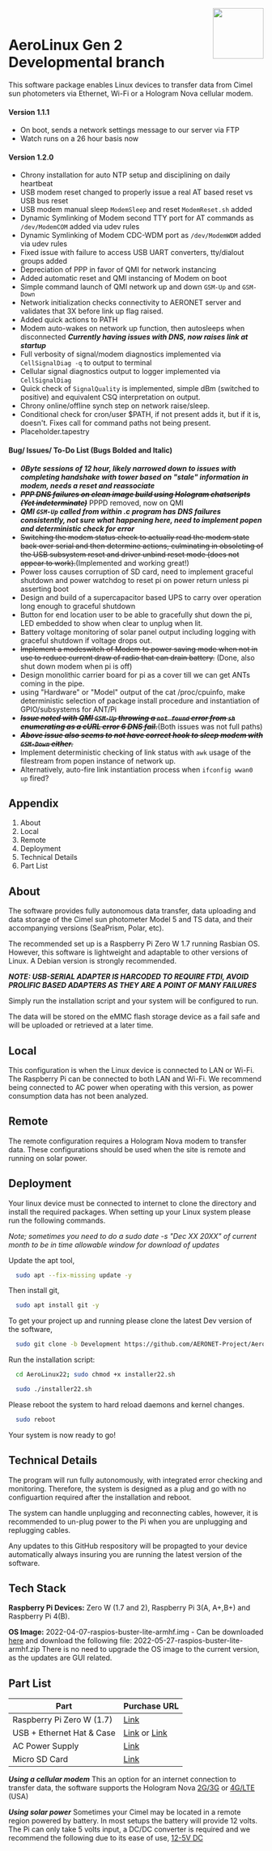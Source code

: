<img align="right" width="100" height="100" src="https://www.x20.org/wp-content/uploads/2015/01/NASA-logo.png"><br/>

# AeroLinux Gen 2 Developmental branch

This software package enables Linux devices to transfer data from Cimel sun photometers via Ethernet, Wi-Fi or a Hologram Nova cellular modem.
#### Version 1.1.1 ####
 * On boot, sends a network settings message to our server via FTP
 * Watch runs on a 26 hour basis now
#### Version 1.2.0 ####
 * Chrony installation for auto NTP setup and disciplining on daily heartbeat
 * USB modem reset changed to properly issue a real AT based reset vs USB bus reset
 * USB modem manual sleep `ModemSleep` and reset `ModemReset.sh` added
 * Dynamic Symlinking of Modem second TTY port for AT commands as `/dev/ModemCOM` added via udev rules
 * Dynamic Symlinking of Modem CDC-WDM port as `/dev/ModemWDM` added via udev rules
 * Fixed issue with failure to access USB UART converters, tty/dialout groups added
 * Depreciation of PPP in favor of QMI for network instancing
 * Added automatic reset and QMI instancing of Modem on boot
 * Simple command launch of QMI network up and down `GSM-Up` and `GSM-Down`
 * Network initialization checks connectivity to AERONET server and validates that 3X before link up flag raised. 
 * Added quick actions to PATH
 * Modem auto-wakes on network up function, then autosleeps when disconnected ***Currently having issues with DNS, now raises link at startup*** 
 * Full verbosity of signal/modem diagnostics implemented via `CellSignalDiag -q` to output to terminal
 * Cellular signal diagnostics output to logger implemented via `CellSignalDiag`
 * Quick check of `SignalQuality` is implemented, simple dBm (switched to positive) and equivalent CSQ interpretation on output.
 * Chrony online/offline synch step on network raise/sleep. 
 * Conditional check for cron/user $PATH, if not present adds it, but if it is, doesn't. Fixes call for command paths not being present. 
 * Placeholder.tapestry

#### Bug/ Issues/ To-Do List (Bugs Bolded and Italic)
 *  ***0Byte sessions of 12 hour, likely narrowed down to issues with completing handshake with tower based on "stale" information in modem, needs a reset and reassociate***
 *  ~~***PPP DNS failures on clean image build using Hologram chatscripts (Yet indeterminate)***~~ PPPD removed, now on QMI
 *  ***QMI `GSM-Up` called from within .c program has DNS failures consistently, not sure what happening here, need to implement popen and deterministic check for error***
 *  ~~Switching the modem status check to actually read the modem state back over serial and then determine actions, culminating in obsoleting of the USB subsystem reset and driver unbind reset mode (does not appear to work).~~(Implemented and working great!)
 *  Power loss causes corruption of SD card, need to implement graceful shutdown and power watchdog to reset pi on power return unless pi asserting boot 
 *  Design and build of a supercapacitor based UPS to carry over operation long enough to graceful shutdown 
 *  Button for end location user to be able to gracefully shut down the pi, LED embedded to show when clear to unplug when lit. 
 *  Battery voltage monitoring of solar panel output including logging with graceful shutdown if voltage drops out. 
 *  ~~Implement a modeswitch of Modem to power saving mode when not in use to reduce current draw of radio that can drain battery.~~ (Done, also shut down modem when pi is off) 
 *  Design monolithic carrier board for pi as a cover till we can get ANTs coming in the pipe. 
 *  using "Hardware" or "Model" output of the cat /proc/cpuinfo, make deterministic selection of package install procedure and instantiation of GPIO/subsystems for ANT/Pi 
 * ~~***Issue noted with QMI `GSM-Up` throwing a ``not found`` error from `sh` enumerating as a cURL error 6 DNS fail.***~~(Both issues was not full paths)
 * ~~***Above issue also seems to not have correct hook to sleep modem with `GSM-Down` either.***~~
 * Implement deterministic checking of link status with `awk` usage of the filestream from popen instance of network up.
 * Alternatively, auto-fire link instantiation process when `ifconfig wwan0 up` fired? 

## Appendix

1) About
2) Local
3) Remote
4) Deployment
5) Technical Details
6) Part List


## About

The software provides fully autonomous data transfer, data uploading and data storage of the Cimel sun photometer Model 5 and TS data, and their accompanying versions (SeaPrism, Polar, etc).


The recommended set up is a Raspberry Pi Zero W 1.7 running Rasbian OS.
However, this software is lightweight and adaptable to other versions of Linux. A Debian version is strongly recommended.

***NOTE: USB-SERIAL ADAPTER IS HARCODED TO REQUIRE FTDI, AVOID PROLIFIC BASED ADAPTERS AS THEY ARE A POINT OF MANY FAILURES***


Simply run the installation script and your system will be configured to run.

The data will be stored on the eMMC flash storage device as a fail safe and will be uploaded or retrieved at a later time.
## Local
This configuration is when the Linux device is connected to LAN or Wi-Fi. The Raspberry Pi can be connected to both LAN and Wi-Fi. We recommend being connected to AC power when operating with this version, as power consumption data has not been analyzed.
## Remote

The remote configuration requires a Hologram Nova modem to transfer data. These configurations should be used when the site is remote and running on solar power.
## Deployment
Your linux device must be connected to internet to clone the directory and install the required packages.
When setting up your Linux system please run the following commands.

*Note; sometimes you need to do a sudo date -s "Dec XX 20XX" of current month to be in time allowable window for download of updates*

Update the apt tool,
```bash
  sudo apt --fix-missing update -y
```
Then install git,
```bash
  sudo apt install git -y
```

To get your project up and running please clone the latest Dev version of the software,
```bash
  sudo git clone -b Development https://github.com/AERONET-Project/AeroLinux22.git
```

Run the installation script:
```bash
  cd AeroLinux22; sudo chmod +x installer22.sh
```
```bash
  sudo ./installer22.sh
```

Please reboot the system to hard reload daemons and kernel changes.

```bash
  sudo reboot
```

Your system is now ready to go!

## Technical Details

The program will run fully autonomously, with integrated error checking and monitoring. Therefore, the system is designed as a plug and go with no configuartion required after the installation and reboot.

The system can handle unplugging and reconnecting cables, however, it is recommended to un-plug power to the Pi when you are unplugging and replugging cables.

Any updates to this GitHub respository will be propagted to your device automatically always insuring you are running the latest version of the software.

## Tech Stack

**Raspberry Pi Devices:** Zero W (1.7 and 2), Raspberry Pi 3(A, A+,B+) and Raspberry Pi 4(B).

**OS Image:** 2022-04-07-raspios-buster-lite-armhf.img - Can be downloaded [here](http://ftp.jaist.ac.jp/pub/raspberrypi/raspios_lite_armhf/images/raspios_lite_armhf-2022-04-07/) and download the following file: 2022-05-27-raspios-buster-lite-armhf.zip
There is no need to upgrade the OS image to the current version, as the updates are GUI related. 

## Part List

| Part  | Purchase URL |
| ------------- | ------------- |
| Raspberry Pi Zero W (1.7)  | [Link](https://www.raspberrypi.com/products/raspberry-pi-zero-w/)  |
| USB + Ethernet Hat & Case  | [Link](https://www.newegg.com/p/181-08AA-00003) or [Link](https://www.amazon.com/Ethernet-Case-Raspberry-Zero-Ports/dp/B09KY11X86/ref=pd_sbs_3/144-1380153-4540452?pd_rd_w=HuXHY&pf_rd_p=dfec2022-428d-4b18-a6d4-8f791333a139&pf_rd_r=SD7VDNW3ZTKQS2N5Q641&pd_rd_r=67fb36a2-57c8-43c9-821b-e96d4eba0431&pd_rd_wg=mcUmB&pd_rd_i=B09KY11X86&psc=1) |
| AC Power Supply  | [Link](https://www.adafruit.com/product/1995?gclid=Cj0KCQiA0eOPBhCGARIsAFIwTs7Y9D-CGvd56o7pYmg8GlOTs6Ii-GeUW5u5k6WKNL8dwm3qR1UXf3MaAkWaEALw_wcB)  |
| Micro SD Card  | [Link](https://www.newegg.com/sandisk-16gb-microsdhc/p/N82E16820173358)  |

***Using a cellular modem*** 
This an option for an internet connection to transfer data, the software supports the Hologram Nova [2G/3G](https://www.digikey.com/en/products/detail/hologram-inc./HOL-NOVA-U201/7915568) or [4G/LTE](https://www.digikey.com/en/products/detail/hologram-inc/HOL-NOVA-R410/9489897) (USA)

***Using solar power***
Sometimes your Cimel may be located in a remote region powered by battery. In most setups the battery will provide 12 volts. The Pi can only take 5 volts input, a DC/DC converter is required and we recommend the following due to its ease of use, [12-5V DC](https://www.newegg.com/p/2S7-01JK-0JVH6?Description=12v%20to%205v%20micro%20usb%20converter&cm_re=12v_to%205v%20micro%20usb%20converter-_-2S7-01JK-0JVH6-_-Product&quicklink=true)
